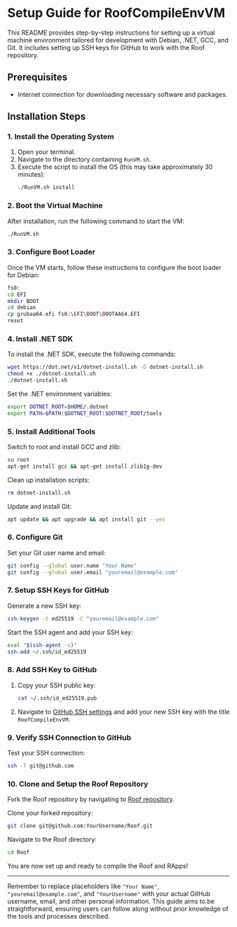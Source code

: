 # Setup Guide for RoofCompileEnvVM

This README provides step-by-step instructions for setting up a virtual machine environment tailored for development with Debian, .NET, GCC, and Git. It includes setting up SSH keys for GitHub to work with the Roof repository.

## Prerequisites
- Internet connection for downloading necessary software and packages.

## Installation Steps

### 1. Install the Operating System

1. Open your terminal.
2. Navigate to the directory containing `RunVM.sh`.
3. Execute the script to install the OS (this may take approximately 30 minutes):
    ```bash
    ./RunVM.sh install
    ```

### 2. Boot the Virtual Machine

After installation, run the following command to start the VM:
```bash
./RunVM.sh
```

### 3. Configure Boot Loader

Once the VM starts, follow these instructions to configure the boot loader for Debian:
```bash
fs0:
cd EFI
mkdir BOOT
cd debian 
cp grubaa64.efi fs0:\EFI\BOOT\BOOTAA64.EFI
reset
```

### 4. Install .NET SDK

To install the .NET SDK, execute the following commands:
```bash
wget https://dot.net/v1/dotnet-install.sh -O dotnet-install.sh
chmod +x ./dotnet-install.sh
./dotnet-install.sh
```

Set the .NET environment variables:
```bash
export DOTNET_ROOT=$HOME/.dotnet
export PATH=$PATH:$DOTNET_ROOT:$DOTNET_ROOT/tools
```

### 5. Install Additional Tools

Switch to root and install GCC and zlib:
```bash
su root
apt-get install gcc && apt-get install zlib1g-dev
```

Clean up installation scripts:
```bash
rm dotnet-install.sh
```

Update and install Git:
```bash
apt update && apt upgrade && apt install git --yes
```

### 6. Configure Git

Set your Git user name and email:
```bash
git config --global user.name "Your Name"
git config --global user.email "youremail@example.com"
```

### 7. Setup SSH Keys for GitHub

Generate a new SSH key:
```bash
ssh-keygen -t ed25519 -C "youremail@example.com"
```

Start the SSH agent and add your SSH key:
```bash
eval "$(ssh-agent -s)"
ssh-add ~/.ssh/id_ed25519
```

### 8. Add SSH Key to GitHub

1. Copy your SSH public key:
    ```bash
    cat ~/.ssh/id_ed25519.pub
    ```
2. Navigate to [GitHub SSH settings](https://github.com/settings/ssh/new) and add your new SSH key with the title `RoofCompileEnvVM`.

### 9. Verify SSH Connection to GitHub

Test your SSH connection:
```bash
ssh -T git@github.com
```

### 10. Clone and Setup the Roof Repository

Fork the Roof repository by navigating to [Roof repository](https://github.com/Data-Federation-Lab/Roof/fork).

Clone your forked repository:
```bash
git clone git@github.com:YourUsername/Roof.git
```

Navigate to the Roof directory:
```bash
cd Roof
```

You are now set up and ready to compile the Roof and RApps!

---

Remember to replace placeholders like `"Your Name"`, `"youremail@example.com"`, and `"YourUsername"` with your actual GitHub username, email, and other personal information. This guide aims to be straightforward, ensuring users can follow along without prior knowledge of the tools and processes described.